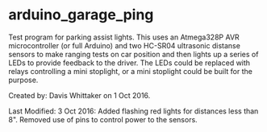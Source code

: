 # arduino_garage_ping
Test program for parking assist lights.  This uses an Atmega328P AVR microcontroller (or full Arduino) and two HC-SR04 ultrasonic distanse sensors to make ranging tests on car position and then lights up a series of LEDs to provide feedback to the driver.  The LEDs could be replaced with relays controlling a mini stoplight, or a mini stoplight could be built for the purpose.

Created by: Davis Whittaker on 1 Oct 2016.

Last Modified: 3 Oct 2016: Added flashing red lights for distances less than 8". Removed use of pins to control power to the sensors.

